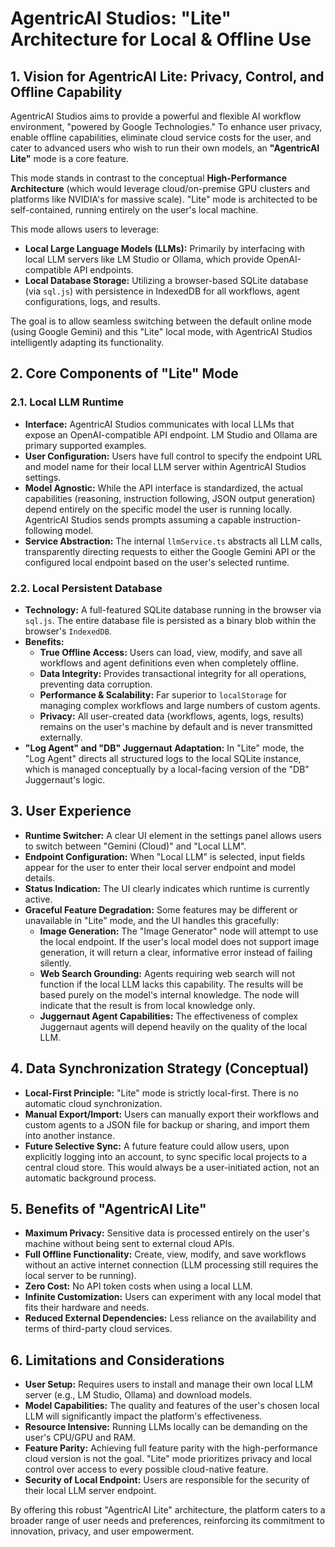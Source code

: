 # AgentricAI Studios: "Lite" Architecture for Local & Offline Use

## 1. Vision for AgentricAI Lite: Privacy, Control, and Offline Capability

AgentricAI Studios aims to provide a powerful and flexible AI workflow environment, "powered by Google Technologies." To enhance user privacy, enable offline capabilities, eliminate cloud service costs for the user, and cater to advanced users who wish to run their own models, an **"AgentricAI Lite"** mode is a core feature.

This mode stands in contrast to the conceptual **High-Performance Architecture** (which would leverage cloud/on-premise GPU clusters and platforms like NVIDIA's for massive scale). "Lite" mode is architected to be self-contained, running entirely on the user's local machine.

This mode allows users to leverage:
*   **Local Large Language Models (LLMs):** Primarily by interfacing with local LLM servers like LM Studio or Ollama, which provide OpenAI-compatible API endpoints.
*   **Local Database Storage:** Utilizing a browser-based SQLite database (via `sql.js`) with persistence in IndexedDB for all workflows, agent configurations, logs, and results.

The goal is to allow seamless switching between the default online mode (using Google Gemini) and this "Lite" local mode, with AgentricAI Studios intelligently adapting its functionality.

## 2. Core Components of "Lite" Mode

### 2.1. Local LLM Runtime

*   **Interface:** AgentricAI Studios communicates with local LLMs that expose an OpenAI-compatible API endpoint. LM Studio and Ollama are primary supported examples.
*   **User Configuration:** Users have full control to specify the endpoint URL and model name for their local LLM server within AgentricAI Studios settings.
*   **Model Agnostic:** While the API interface is standardized, the actual capabilities (reasoning, instruction following, JSON output generation) depend entirely on the specific model the user is running locally. AgentricAI Studios sends prompts assuming a capable instruction-following model.
*   **Service Abstraction:** The internal `llmService.ts` abstracts all LLM calls, transparently directing requests to either the Google Gemini API or the configured local endpoint based on the user's selected runtime.

### 2.2. Local Persistent Database

*   **Technology:** A full-featured SQLite database running in the browser via `sql.js`. The entire database file is persisted as a binary blob within the browser's `IndexedDB`.
*   **Benefits:**
    *   **True Offline Access:** Users can load, view, modify, and save all workflows and agent definitions even when completely offline.
    *   **Data Integrity:** Provides transactional integrity for all operations, preventing data corruption.
    *   **Performance & Scalability:** Far superior to `localStorage` for managing complex workflows and large numbers of custom agents.
    *   **Privacy:** All user-created data (workflows, agents, logs, results) remains on the user's machine by default and is never transmitted externally.
*   **"Log Agent" and "DB" Juggernaut Adaptation:** In "Lite" mode, the "Log Agent" directs all structured logs to the local SQLite instance, which is managed conceptually by a local-facing version of the "DB" Juggernaut's logic.

## 3. User Experience

*   **Runtime Switcher:** A clear UI element in the settings panel allows users to switch between "Gemini (Cloud)" and "Local LLM".
*   **Endpoint Configuration:** When "Local LLM" is selected, input fields appear for the user to enter their local server endpoint and model details.
*   **Status Indication:** The UI clearly indicates which runtime is currently active.
*   **Graceful Feature Degradation:** Some features may be different or unavailable in "Lite" mode, and the UI handles this gracefully:
    *   **Image Generation:** The "Image Generator" node will attempt to use the local endpoint. If the user's local model does not support image generation, it will return a clear, informative error instead of failing silently.
    *   **Web Search Grounding:** Agents requiring web search will not function if the local LLM lacks this capability. The results will be based purely on the model's internal knowledge. The node will indicate that the result is from local knowledge only.
    *   **Juggernaut Agent Capabilities:** The effectiveness of complex Juggernaut agents will depend heavily on the quality of the local LLM.

## 4. Data Synchronization Strategy (Conceptual)

*   **Local-First Principle:** "Lite" mode is strictly local-first. There is no automatic cloud synchronization.
*   **Manual Export/Import:** Users can manually export their workflows and custom agents to a JSON file for backup or sharing, and import them into another instance.
*   **Future Selective Sync:** A future feature could allow users, upon explicitly logging into an account, to sync specific local projects to a central cloud store. This would always be a user-initiated action, not an automatic background process.

## 5. Benefits of "AgentricAI Lite"

*   **Maximum Privacy:** Sensitive data is processed entirely on the user's machine without being sent to external cloud APIs.
*   **Full Offline Functionality:** Create, view, modify, and save workflows without an active internet connection (LLM processing still requires the local server to be running).
*   **Zero Cost:** No API token costs when using a local LLM.
*   **Infinite Customization:** Users can experiment with any local model that fits their hardware and needs.
*   **Reduced External Dependencies:** Less reliance on the availability and terms of third-party cloud services.

## 6. Limitations and Considerations

*   **User Setup:** Requires users to install and manage their own local LLM server (e.g., LM Studio, Ollama) and download models.
*   **Model Capabilities:** The quality and features of the user's chosen local LLM will significantly impact the platform's effectiveness.
*   **Resource Intensive:** Running LLMs locally can be demanding on the user's CPU/GPU and RAM.
*   **Feature Parity:** Achieving full feature parity with the high-performance cloud version is not the goal. "Lite" mode prioritizes privacy and local control over access to every possible cloud-native feature.
*   **Security of Local Endpoint:** Users are responsible for the security of their local LLM server endpoint.

By offering this robust "AgentricAI Lite" architecture, the platform caters to a broader range of user needs and preferences, reinforcing its commitment to innovation, privacy, and user empowerment.
